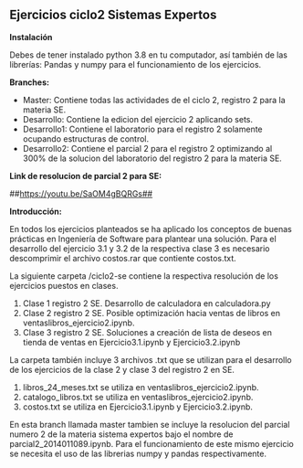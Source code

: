 
## Ejercicios ciclo2 Sistemas Expertos

**Instalación**

Debes de tener instalado python 3.8 en tu computador, así también de las librerías: Pandas y numpy para el funcionamiento de los ejercicios.


**Branches:**

  - Master: Contiene todas las actividades de el ciclo 2, registro 2 para la materia SE.
  - Desarrollo: Contiene la edicion del ejercicio 2 aplicando sets.
  - Desarrollo1: Contiene el laboratorio para el registro 2 solamente ocupando estructuras de control.
  - Desarrollo2: Contiene el parcial 2 para el registro 2 optimizando al 300% de la solucion del laboratorio del registro 2 para la materia SE.
  
  
**Link de resolucion de parcial 2 para SE:**


##https://youtu.be/SaOM4gBQRGs##


**Introducción:**


En todos los ejercicios planteados se ha aplicado los conceptos de buenas prácticas en Ingeniería de Software para plantear una solución.
Para el desarrollo del ejercicio 3.1 y 3.2 de la respectiva clase 3 es necesario descomprimir el archivo costos.rar que contiente costos.txt.

La siguiente carpeta /ciclo2-se contiene la respectiva resolución de los ejercicios puestos en clases.
  1. Clase 1 registro 2 SE. Desarrollo de calculadora en calculadora.py
  2. Clase 2 registro 2 SE. Posible optimización hacia ventas de libros en ventaslibros_ejercicio2.ipynb.
  3. Clase 3 registro 2 SE. Soluciones a creación de lista de deseos en tienda de ventas en Ejercicio3.1.ipynb y Ejercicio3.2.ipynb
  
La carpeta también incluye 3 archivos .txt que se utilizan para el desarrollo de los ejercicios de la clase 2 y clase 3 del registro 2 en SE.
  1. libros_24_meses.txt se utiliza en ventaslibros_ejercicio2.ipynb.
  2. catalogo_libros.txt se utiliza en ventaslibros_ejercicio2.ipynb.
  3. costos.txt se utiliza en Ejercicio3.1.ipynb y Ejercicio3.2.ipynb.
  
En esta branch llamada master tambien se incluye la resolucion del parcial numero 2 de la materia sistema expertos bajo el nombre de parcial2_2014011089.ipynb.
Para el funcionamiento de este mismo ejercicio se necesita el uso de las librerias numpy y pandas respectivamente.

